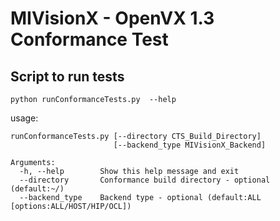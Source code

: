 # MIVisionX - OpenVX 1.3 Conformance Test

## Script to run tests

```
python runConformanceTests.py  --help
```

usage: 

```
runConformanceTests.py [--directory CTS_Build_Directory]
                       [--backend_type MIVisionX_Backend]

Arguments:
  -h, --help        Show this help message and exit
  --directory       Conformance build directory - optional (default:~/)
  --backend_type    Backend type - optional (default:ALL [options:ALL/HOST/HIP/OCL])
```